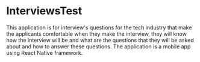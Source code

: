 # InterviewsTest
This application is for interview's questions for the tech industry that make the applicants comfortable when they make the interview, they will know how 
the interview will be and what are the questions that they will be asked about and how to answer these questions.
The application is a mobile app using React Native framework.
